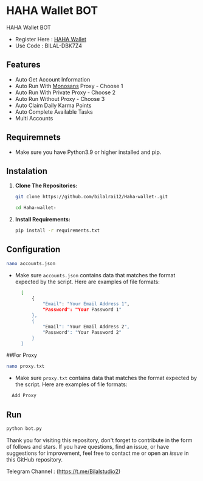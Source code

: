 # HAHA Wallet BOT
HAHA Wallet BOT

- Register Here : [HAHA Wallet](https://join.haha.me/BILAL-DBK7Z4)
- Use Code      : BILAL-DBK7Z4

## Features

  - Auto Get Account Information
  - Auto Run With [Monosans](https://raw.githubusercontent.com/monosans/proxy-list/main/proxies/all.txt) Proxy - Choose 1
  - Auto Run With Private Proxy - Choose 2
  - Auto Run Without Proxy - Choose 3
  - Auto Claim Daily Karma Points
  - Auto Complete Available Tasks
  - Multi Accounts

## Requiremnets

- Make sure you have Python3.9 or higher installed and pip.

## Instalation

1. **Clone The Repositories:**
   ```bash
   git clone https://github.com/bilalrai12/Haha-wallet-.git
   ```
   ```bash
   cd Haha-wallet-
   ```

2. **Install Requirements:**
   ```bash
   pip install -r requirements.txt 
   ```

## Configuration
```bash
nano accounts.json
```
- Make sure `accounts.json` contains data that matches the format expected by the script. Here are examples of file formats:
  ```bash
    [
        {
            "Email": "Your Email Address 1",
            "Password": "Your Password 1"
        },
        {
            "Email": "Your Email Address 2",
            "Password": "Your Password 2"
        }
    ]
  ```
##For Proxy
```bash
nano proxy.txt
```
  - Make sure `proxy.txt` contains data that matches the format expected by the script. Here are examples of file formats:
  ```bash
    Add Proxy 
  ```

## Run

```bash
python bot.py 
```

Thank you for visiting this repository, don't forget to contribute in the form of follows and stars.
If you have questions, find an issue, or have suggestions for improvement, feel free to contact me or open an *issue* in this GitHub repository.

Telegram Channel : (https://t.me/Bilalstudio2)
